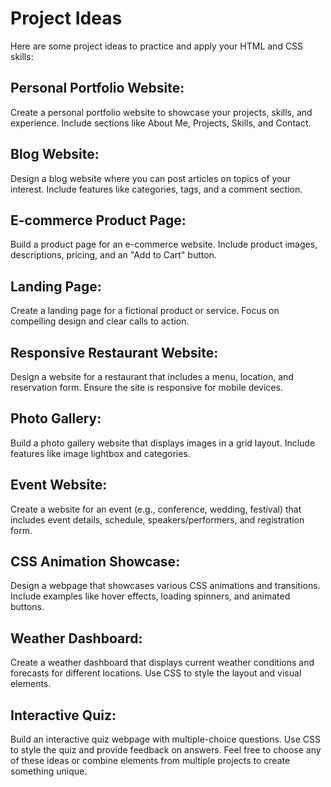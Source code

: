# Project Ideas
Here are some project ideas to practice and apply your HTML and CSS skills:
## **Personal Portfolio Website**: 
Create a personal portfolio website to showcase your projects, skills, and experience. Include sections like About Me, Projects, Skills, and Contact.
## **Blog Website**: 
Design a blog website where you can post articles on topics of your interest. Include features like categories, tags, and a comment section.
## **E-commerce Product Page**: 
Build a product page for an e-commerce website. Include product images, descriptions, pricing, and an "Add to Cart" button.
## **Landing Page**: 
Create a landing page for a fictional product or service. Focus on compelling design and clear calls to action.
## **Responsive Restaurant Website**: 
Design a website for a restaurant that includes a menu, location, and reservation form. Ensure the site is responsive for mobile devices.
## **Photo Gallery**: 
Build a photo gallery website that displays images in a grid layout. Include features like image lightbox and categories.
## **Event Website**: 
Create a website for an event (e.g., conference, wedding, festival) that includes event details, schedule, speakers/performers, and registration form.
## **CSS Animation Showcase**: 
Design a webpage that showcases various CSS animations and transitions. Include examples like hover effects, loading spinners, and animated buttons.
## **Weather Dashboard**: 
Create a weather dashboard that displays current weather conditions and forecasts for different locations. Use CSS to style the layout and visual elements.
## **Interactive Quiz**: 
Build an interactive quiz webpage with multiple-choice questions. Use CSS to style the quiz and provide feedback on answers.
Feel free to choose any of these ideas or combine elements from multiple projects to create something unique.